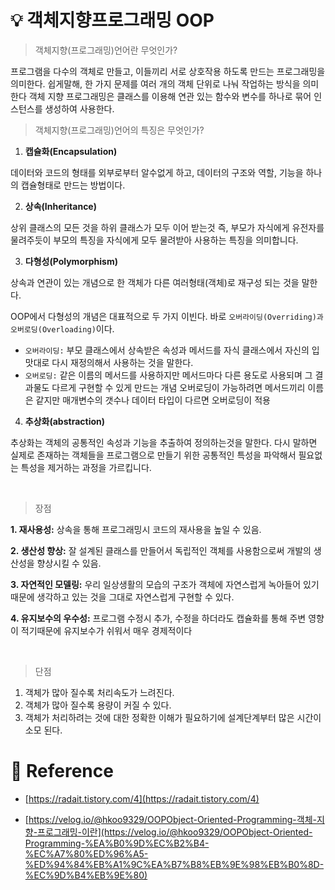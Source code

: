 # 💡 객체지향프로그래밍 OOP

> 객체지향(프로그래밍)언어란 무엇인가?

프로그램을 다수의 객체로 만들고, 이들끼리 서로 상호작용 하도록 만드는 프로그래밍을 의미한다.
쉽게말해, 한 가지 문제를 여러 개의 객체 단위로 나눠 작업하는 방식을 의미한다
객체 지향 프로그래밍은 클래스를 이용해 연관 있는 함수와 변수를 하나로 묶어 인스턴스를 생성하여 사용한다.

> 객체지향(프로그래밍)언어의 특징은 무엇인가?

1. **캡슐화(Encapsulation)**

데이터와 코드의 형태를 외부로부터 알수없게 하고, 데이터의 구조와 역할, 기능을 하나의 캡슐형태로 만드는 방법이다.

2. **상속(Inheritance)**

상위 클래스의 모든 것을 하위 클래스가 모두 이어 받는것 즉, 부모가 자식에게 유전자를 물려주듯이 부모의 특징을 자식에게 모두 물려받아 사용하는 특징을 의미합니다.

3. **다형성(Polymorphism)**

상속과 연관이 있는 개념으로 한 객체가 다른 여러형태(객체)로 재구성 되는 것을 말한다.

OOP에서 다형성의 개념은 대표적으로 두 가지 이빈다. 바로 `오버라이딩(Overriding)과 오버로딩(Overloading)`이다.

- `오버라이딩:` 부모 클래스에서 상속받은 속성과 메서드를 자식 클래스에서 자신의 입맛대로 다시 재정의해서 사용하는 것을 말한다.
- `오버로딩:` 같은 이름의 메서드를 사용하지만 메서드마다 다른 용도로 사용되며 그 결과물도 다르게 구현할 수 있게 만드는 개념
  오버로딩이 가능하려면 메서드끼리 이름은 같지만 매개변수의 갯수나 데이터 타입이 다르면 오버로딩이 적용

4. **추상화(abstraction)**

추상화는 객체의 공통적인 속성과 기능을 추출하여 정의하는것을 말한다.
다시 말하면 실제로 존재하는 객체들을 프로그램으로 만들기 위한 공통적인 특성을 파악해서 필요없는 특성을 제거하는 과정을 가르킵니다.

<br/>

> 장점

**1. 재사용성:** 상속을 통해 프로그래밍시 코드의 재사용을 높일 수 있음.

**2. 생산성 향상:** 잘 설계된 클래스를 만들어서 독립적인 객체를 사용함으로써 개발의 생산성을 향상시킬 수 있음.

**3. 자연적인 모델링:** 우리 일상생활의 모습의 구조가 객체에 자연스럽게 녹아들어 있기 때문에 생각하고 있는 것을 그대로 자연스럽게 구현할 수 있다.

**4. 유지보수의 우수성:** 프로그램 수정시 추가, 수정을 하더라도 캡슐화를 통해 주변 영향이 적기때문에 유지보수가 쉬워서 매우 경제적이다

<br/>

> 단점

1. 객체가 많아 질수록 처리속도가 느려진다.
2. 객체가 많아 질수록 용량이 커질 수 있다.
3. 객체가 처리하려는 것에 대한 정확한 이해가 필요하기에 설계단계부터 많은 시간이 소모 된다.

# 🔗 Reference

- [https://radait.tistory.com/4](https://radait.tistory.com/4)

- [https://velog.io/@hkoo9329/OOPObject-Oriented-Programming-객체-지향-프로그래밍-이란](https://velog.io/@hkoo9329/OOPObject-Oriented-Programming-%EA%B0%9D%EC%B2%B4-%EC%A7%80%ED%96%A5-%ED%94%84%EB%A1%9C%EA%B7%B8%EB%9E%98%EB%B0%8D-%EC%9D%B4%EB%9E%80)
